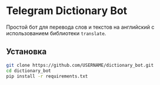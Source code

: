 # Telegram Dictionary Bot

Простой бот для перевода слов и текстов на английский с использованием библиотеки `translate`.

## Установка

```bash
git clone https://github.com/USERNAME/dictionary_bot.git
cd dictionary_bot
pip install -r requirements.txt
